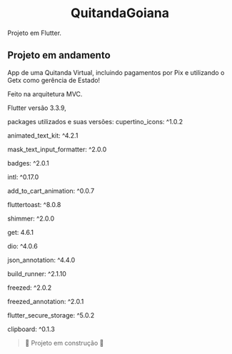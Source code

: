 <h1 align="center">QuitandaGoiana</h1>

Projeto em Flutter.

## Projeto em andamento

 App de uma Quitanda Virtual, incluindo pagamentos por Pix e utilizando o Getx como gerência de Estado!


Feito na arquitetura MVC.

Flutter versão 3.3.9,

packages utilizados e suas versões:
cupertino_icons: ^1.0.2 

  animated_text_kit: ^4.2.1 
  
  mask_text_input_formatter: ^2.0.0
  
  badges: ^2.0.1
  
  intl: ^0.17.0
  
  
  add_to_cart_animation: ^0.0.7
  
  fluttertoast: ^8.0.8
  
  shimmer: ^2.0.0
  
  get: 4.6.1
  
  dio: ^4.0.6
  
  json_annotation: ^4.4.0
  
  build_runner: ^2.1.10
  
  freezed: ^2.0.2
  
  freezed_annotation: ^2.0.1
  
  flutter_secure_storage: ^5.0.2
  
  clipboard: ^0.1.3



> :construction: Projeto em construção :construction:
